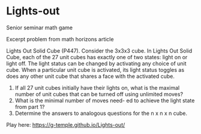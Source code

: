# Lights-out
Senior seminar math game

Excerpt problem from math horizons article

Lights Out Solid Cube (P447). Consider the 3x3x3
cube. In Lights Out Solid Cube, each of the 27 unit
cubes has exactly one of two states: light on or light
off. The light status can be changed by activating
any choice of unit cube. When a particular unit cube
is activated, its light status toggles as does any other
unit cube that shares a face with the activated cube.

1) If all 27 unit cubes initially have their lights
on, what is the maximal number of unit
cubes that can be turned off using unlimited moves?
2) What is the minimal number of moves need-
ed to achieve the light state from part 1?
3) Determine the answers to analogous
questions for the n x n x n cube.

Play here: https://g-temple.github.io/Lights-out/
